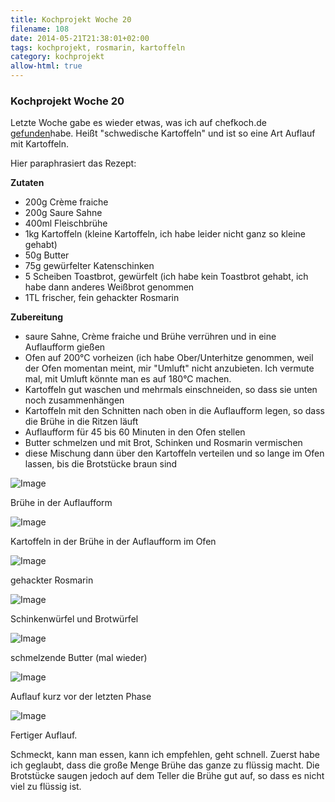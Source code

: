 ```yaml
---
title: Kochprojekt Woche 20
filename: 108
date: 2014-05-21T21:38:01+02:00
tags: kochprojekt, rosmarin, kartoffeln
category: kochprojekt
allow-html: true
---
```

### Kochprojekt Woche 20

<p>Letzte Woche gabe es wieder etwas, was ich auf chefkoch.de <a href="http://www.chefkoch.de/rezepte/1386571243753438/Schwedische-Kartoffeln.html">gefunden</a>habe. Heißt "schwedische Kartoffeln" und ist so eine Art Auflauf mit Kartoffeln.</p>

<p>Hier paraphrasiert das Rezept:</p>

<p><strong>Zutaten</strong></p>

<ul>
<li>200g Crème fraiche</li>

<li>200g Saure Sahne</li>

<li>400ml Fleischbrühe</li>

<li>1kg Kartoffeln (kleine Kartoffeln, ich habe leider nicht ganz so kleine gehabt)</li>

<li>50g Butter</li>

<li>75g gewürfelter Katenschinken</li>

<li>5 Scheiben Toastbrot, gewürfelt (ich habe kein Toastbrot gehabt, ich habe dann anderes Weißbrot genommen</li>

<li>1TL frischer, fein gehackter Rosmarin</li>
</ul>

<p><strong>Zubereitung</strong></p>

<ul>
<li>saure Sahne, Crème fraiche und Brühe verrühren und in eine Auflaufform gießen</li>

<li>Ofen auf 200°C vorheizen (ich habe Ober/Unterhitze genommen, weil der Ofen momentan meint, mir "Umluft" nicht anzubieten. Ich vermute mal, mit Umluft könnte man es auf 180°C machen.</li>

<li>Kartoffeln gut waschen und mehrmals einschneiden, so dass sie unten noch zusammenhängen</li>

<li>Kartoffeln mit den Schnitten nach oben in die Auflaufform legen, so dass die Brühe in die Ritzen läuft</li>

<li>Auflaufform für 45 bis 60 Minuten in den Ofen stellen</li>

<li>Butter schmelzen und mit Brot, Schinken und Rosmarin vermischen</li>

<li>diese Mischung dann über den Kartoffeln verteilen und so lange im Ofen lassen, bis die Brotstücke braun sind</li>
</ul>

<p><img src="https://www.strangerthanusual.de/hosted_files/200/download" alt="Image"></p>

<p>Brühe in der Auflaufform</p>

<p><img src="https://www.strangerthanusual.de/hosted_files/201/download" alt="Image"></p>

<p>Kartoffeln in der Brühe in der Auflaufform im Ofen</p>

<p><img src="https://www.strangerthanusual.de/hosted_files/202/download" alt="Image"></p>

<p>gehackter Rosmarin</p>

<p><img src="https://www.strangerthanusual.de/hosted_files/203/download" alt="Image"></p>

<p>Schinkenwürfel und Brotwürfel</p>

<p><img src="https://www.strangerthanusual.de/hosted_files/204/download" alt="Image"></p>

<p>schmelzende Butter (mal wieder)</p>

<p><img src="https://www.strangerthanusual.de/hosted_files/205/download" alt="Image"></p>

<p>Auflauf kurz vor der letzten Phase</p>

<p><img src="https://www.strangerthanusual.de/hosted_files/206/download" alt="Image"></p>

<p>Fertiger Auflauf.</p>

<p>Schmeckt, kann man essen, kann ich empfehlen, geht schnell. Zuerst habe ich geglaubt, dass die große Menge Brühe das ganze zu flüssig macht. Die Brotstücke saugen jedoch auf dem Teller die Brühe gut auf, so dass es nicht viel zu flüssig ist.</p>


